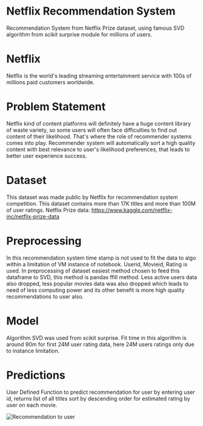 # Netflix Recommendation System
Recommendation System from Netflix Prize dataset, using famous SVD algorithm from scikit surprise module for millions of users.

# Netflix
Netflix is the world's leading streaming entertainment service with 100s of millions paid customers worldwide.

# Problem Statement
Netflix kind of content platforms will definitely have a huge content library of waste variety, so some users will often face difficulties to find out content of their likelihood. That's where the role of recommender systems comes into play. Recommender system will automatically sort a high quality content with best relevance to user's likelihood preferences, that leads to better user experience success.

# Dataset
This dataset was made public by Netflix for recommendation system competition. This dataset contains more than 17K titles and more than 100M of user ratings.
Netflix Prize data: https://www.kaggle.com/netflix-inc/netflix-prize-data

# Preprocessing
In this recommendation system time stamp is not used to fit the data to algo within a limitation of VM instance of notebook. Userid, Movieid, Rating is used. In preprocessing of dataset easiest method chosen to feed this dataframe to SVD, this method is pandas ffill method. 
Less active users data also dropped, less popular movies data was also dropped which leads to need of less computing power and its other benefit is more high quality recommendations to user also.

# Model
Algorithm SVD was used from scikit surprise. Fit time in this algorithm is around 90m for first 24M user rating data, here 24M users ratings only due to instance limitation.

# Predictions
User Defined Function to predict recommendation for user by entering user id, returns list of all titles sort by descending order for estimated rating by user on each movie.

![Recommendation to user](https://user-images.githubusercontent.com/75474944/117961104-5c6cab00-b33b-11eb-94d8-8fbf10b3dbe3.PNG)
